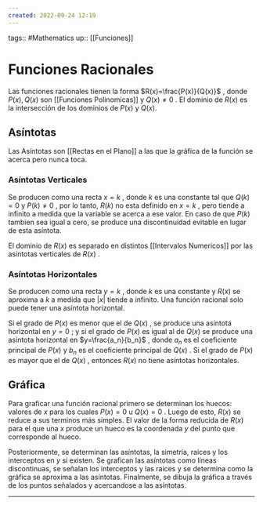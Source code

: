 ```yaml
---
created: 2022-09-24 12:19
---
```

tags:: #Mathematics 
up:: [[Funciones]]
# Funciones Racionales
Las funciones racionales tienen la forma $R(x)=\frac{P(x)}{Q(x)}$ , donde $P(x), Q(x)$ son [[Funciones Polinomicas]] y $Q(x) \neq 0$ . El dominio de $R(x)$ es la intersección de los dominios de $P(x)$ y $Q(x)$.

## Asíntotas
Las Asíntotas son [[Rectas en el Plano]] a las que la gráfica de la función se acerca pero nunca toca.

### Asíntotas Verticales
Se producen como una recta $x=k$ , donde $k$ es una constante tal que $Q(k)=0$ y $P(k) \neq 0$ , por lo tanto, $R(k)$ no esta definido en $x=k$ , pero tiende a infinito a medida que la variable se acerca a ese valor. En caso de que $P(k)$ tambien sea igual a cero, se produce una discontinuidad evitable en lugar de esta asíntota.

El dominio de $R(x)$ es separado en distintos [[Intervalos Numericos]] por las asíntotas verticales de $R(x)$ .

### Asíntotas Horizontales
Se producen como una recta $y=k$ , donde $k$ es una constante y $R(x)$ se aproxima a $k$ a medida que $|x|$ tiende a infinito. Una función racional solo puede tener una asíntota horizontal.

Si el grado de $P(x)$ es menor que el de $Q(x)$ , se produce una asíntota horizontal en $y=0$ ; y si el grado de $P(x)$ es igual al de $Q(x)$ se produce una asíntota horizontal en $y=\frac{a_n}{b_n}$ , donde $a_n$ es el coeficiente principal de $P(x)$ y $b_n$ es el coeficiente principal de $Q(x)$ . Si el grado de $P(x)$ es mayor que el de $Q(x)$ , entonces $R(x)$ no tiene asíntotas horizontales.

## Gráfica
Para graficar una función racional primero se determinan los huecos: valores de $x$ para los cuales $P(x)= 0$  u $Q(x)=0$ . Luego de esto, $R(x)$ se reduce a sus terminos más simples. El valor de la forma reducida de $R(x)$ para el que una $x$ produce un hueco es la coordenada $y$ del punto que corresponde al hueco.

Posteriormente, se determinan las asíntotas, la simetría, raices y los interceptos en $y$ si existen. Se grafican las asíntotas como líneas discontinuas, se señalan los interceptos y las raices y se determina como la gráfica se aproxima a las asíntotas. Finalmente, se dibuja la gráfica a través de los puntos señalados y acercandose a las asíntotas.
___
